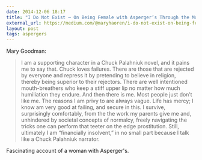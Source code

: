 ```yaml
---
date: 2014-12-06 18:17
title: "I Do Not Exist — On Being Female with Asperger’s Through the Movements"
external_url: https://medium.com/@maryhaoren/i-do-not-exist-on-being-female-with-aspergers-through-the-movements-d8813517b69
layout: post
tags: aspergers
---
```


Mary Goodman:

>I am a supporting character in a Chuck Palahniuk novel, and it pains me to say that. Chuck loves failures. There are those that are rejected by everyone and repress it by pretending to believe in religion, thereby being superior to their rejectors. There are well intentioned mouth-breathers who keep a stiff upper lip no matter how much humiliation they endure. And then there is me. Most people just don’t like me. The reasons I am privy to are always vague. Life has mercy; I know am very good at failing, and secure in this. I survive, surprisingly comfortably, from the the work my parents give me and, unhindered by societal concepts of normalcy, freely navigating the tricks one can perform that teeter on the edge prostitution. Still, ultimately I am “financially insolvent,” in no small part because I talk like a Chuck Palahniuk narrator.

Fascinating account of a woman with Asperger's.
